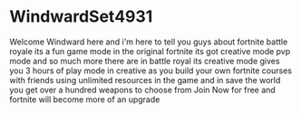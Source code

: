 # WindwardSet4931
Welcome Windward here and i'm here to tell you guys about fortnite battle royale its a fun game mode in the original fortnite its got creative mode pvp mode and so much more there are in battle royal its creative mode gives you 3 hours of play mode in creative as you build your own fortnite courses with friends using unlimited resources in the game and in save the world you get over a hundred weapons to choose from Join Now for free and fortnite will become more of an upgrade
